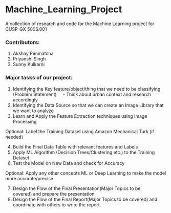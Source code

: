 # Machine_Learning_Project

A collection of research and code for the Machine Learning project for CUSP-GX 5006.001

### Contributors:
1) Akshay Penmatcha
2) Priyanshi Singh
3) Sunny Kulkarni

### Major tasks of our project:

1) Identifying the Key feature/object/thing that we need to be classifying (Problem Statement)     - Think about urban context and research accordingly
2) Identifying the Data Source so that we can create an Image Library that we want to analyze
3) Learn and Apply the Feature Extraction techniques using Image Processing

Optional: Label the Training Dataset using Amazon Mechanical Turk (if needed)

4) Build the Final Data Table with relevant features and Labels
5) Apply ML Algorithm (Decision Trees/Clustering etc.) to the Training Dataset
6) Test the Model on New Data and check for Accuracy

Optional: Apply any other concepts ML or Deep Learning to make the model more accurate/precise

7) Design the Flow of the Final Presentation(Major Topics to be covered) and prepare the presentation
8) Design the Flow of the Final Report(Major Topics to be covered) and coordinate with others to write the report.
